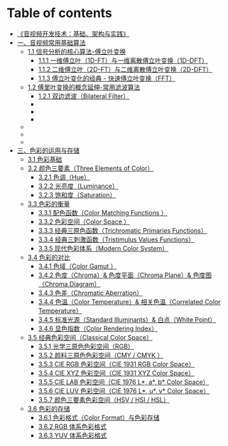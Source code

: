 # Table of contents

* [《音视频开发技术：基础、架构与实践》](README.md)
* [一、音视频常用基础算法](Chapter\_1/Language/cn/Apex\_1\_Introduce.md)
  * [1.1 信号分析的核心算法-傅立叶变换](Chapter\_1/Language/cn/Docs\_1\_1.md)
    * [1.1.1 一维傅立叶（1D-FT）与一维离散傅立叶变换（1D-DFT）](Chapter\_1/Language/cn/Docs\_1\_1\_1.md)
    * [1.1.2 二维傅立叶（2D-FT）与二维离散傅立叶变换（2D-DFT）](Chapter\_1/Language/cn/Docs\_1\_1\_2.md)
    * [1.1.3 傅立叶变化的经典 - 快速傅立叶变换（FFT）](apex\_1\_introduce/docs\_1\_1/1.1.3-fu-li-ye-bian-hua-de-jing-dian-kuai-su-fu-li-ye-bian-huan-fft.md)
  * [1.2 傅里叶变换的概念延伸-常用滤波算法](apex\_1\_introduce/1.2-fu-li-ye-bian-huan-de-gai-nian-yan-shen-chang-yong-lv-bo-suan-fa/README.md)
    * [1.2.1 双边滤波（Bilateral Filter）](README.md)
    *
    *
    *
  *
  *
  *
* [三、色彩的运用与存储](Chapter\_3/Language/cn/Apex\_3\_Introduce.md)
  * [3.1 色彩基础](Chapter\_3/Language/cn/Docs\_3\_1.md)
  * [3.2 颜色三要素（Three Elements of Color）](Chapter\_3/Language/cn/Docs\_3\_2.md)
    * [3.2.1 色调（Hue）](Chapter\_3/Language/cn/Docs\_3\_2\_1.md)
    * [3.2.2 光亮度（Luminance）](apex\_3\_introduce/docs\_3\_2/3.2.2-guang-liang-du-luminance.md)
    * [3.2.3 饱和度（Saturation）](apex\_3\_introduce/docs\_3\_2/3.2.3-bao-he-du-saturation.md)
  * [3.3 色彩的衡量](apex\_3\_introduce/3.3-se-cai-de-heng-liang/README.md)
    * [3.3.1 配色函数（Color Matching Functions ）](apex\_3\_introduce/3.3-se-cai-de-heng-liang/3.3.1-pei-se-han-shu-color-matching-functions.md)
    * [3.3.2 色彩空间（Color Space ）](apex\_3\_introduce/3.3-se-cai-de-heng-liang/3.3.2-se-cai-kong-jian-color-space.md)
    * [3.3.3 经典三原色函数（Trichromatic Primaries Functions）](apex\_3\_introduce/3.3-se-cai-de-heng-liang/3.3.3-jing-dian-san-yuan-se-han-shu-trichromatic-primaries-functions.md)
    * [3.3.4 经典三刺激函数（Tristimulus Values Functions）](apex\_3\_introduce/3.3-se-cai-de-heng-liang/3.3.4-jing-dian-san-ci-ji-han-shu-tristimulus-values-functions.md)
    * [3.3.5 现代色彩体系（Modern Color System）](apex\_3\_introduce/3.3-se-cai-de-heng-liang/3.3.5-xian-dai-se-cai-ti-xi-modern-color-system.md)
  * [3.4 色彩的对比](apex\_3\_introduce/3.4-se-cai-de-dui-bi/README.md)
    * [3.4.1 色域（Color Gamut ）](apex\_3\_introduce/3.4-se-cai-de-dui-bi/3.4.1-se-yu-color-gamut.md)
    * [3.4.2 色度（Chroma）& 色度平面（Chroma Plane）& 色度图（Chroma Diagram）](apex\_3\_introduce/3.4-se-cai-de-dui-bi/3.4.2-se-du-chroma-se-du-ping-mian-chroma-plane-se-du-tu-chroma-diagram.md)
    * [3.4.3 色差（Chromatic Aberration）](apex\_3\_introduce/3.4-se-cai-de-dui-bi/3.4.3-se-cha-chromatic-aberration.md)
    * [3.4.4 色温（Color Temperature）& 相关色温（Correlated Color Temperature）](apex\_3\_introduce/3.4-se-cai-de-dui-bi/3.4.4-se-wen-color-temperature-xiang-guan-se-wen-correlated-color-temperature.md)
    * [3.4.5 标准光源（Standard Illuminants）& 白点（White Point）](apex\_3\_introduce/3.4-se-cai-de-dui-bi/3.4.5-biao-zhun-guang-yuan-standard-illuminants-bai-dian-white-point.md)
    * [3.4.6 显色指数（Color Rendering Index）](apex\_3\_introduce/3.4-se-cai-de-dui-bi/3.4.6-xian-se-zhi-shu-color-rendering-index.md)
  * [3.5 经典色彩空间（Classical Color Space）](apex\_3\_introduce/3.5-jing-dian-se-cai-kong-jian-classical-color-space/README.md)
    * [3.5.1 光学三原色色彩空间（RGB）](apex\_3\_introduce/3.5-jing-dian-se-cai-kong-jian-classical-color-space/3.5.1-guang-xue-san-yuan-se-se-cai-kong-jian-rgb.md)
    * [3.5.2 颜料三原色色彩空间（CMY / CMYK ）](apex\_3\_introduce/3.5-jing-dian-se-cai-kong-jian-classical-color-space/3.5.2-yan-liao-san-yuan-se-se-cai-kong-jian-cmy-cmyk.md)
    * [3.5.3 CIE RGB 色彩空间（CIE 1931 RGB Color Space）](apex\_3\_introduce/3.5-jing-dian-se-cai-kong-jian-classical-color-space/3.5.3-cie-rgb-se-cai-kong-jian-cie-1931-rgb-color-space.md)
    * [3.5.4 CIE XYZ 色彩空间（CIE 1931 XYZ Color Space）](apex\_3\_introduce/3.5-jing-dian-se-cai-kong-jian-classical-color-space/3.5.4-cie-xyz-se-cai-kong-jian-cie-1931-xyz-color-space.md)
    * [3.5.5 CIE LAB 色彩空间（CIE 1976 L\*, a\*, b\* Color Space）](apex\_3\_introduce/3.5-jing-dian-se-cai-kong-jian-classical-color-space/3.5.5-cie-lab-se-cai-kong-jian-cie-1976labcolor-space.md)
    * [3.5.6 CIE LUV 色彩空间（CIE 1976 L\*, u\*, v\* Color Space）](apex\_3\_introduce/3.5-jing-dian-se-cai-kong-jian-classical-color-space/3.5.6-cie-luv-se-cai-kong-jian-cie-1976luvcolor-space.md)
    * [3.5.7 颜色三要素色彩空间（HSV / HSI / HSL）](apex\_3\_introduce/3.5-jing-dian-se-cai-kong-jian-classical-color-space/3.5.7-yan-se-san-yao-su-se-cai-kong-jian-hsv-hsi-hsl.md)
  * [3.6 色彩的存储](apex\_3\_introduce/3.6-se-cai-de-cun-chu/README.md)
    * [3.6.1 色彩格式（Color Format）与色彩存储](apex\_3\_introduce/3.6-se-cai-de-cun-chu/3.6.1-se-cai-ge-shi-color-format-yu-se-cai-cun-chu.md)
    * [3.6.2 RGB 体系色彩格式](apex\_3\_introduce/3.6-se-cai-de-cun-chu/3.6.2-rgb-ti-xi-se-cai-ge-shi.md)
    * [3.6.3 YUV 体系色彩格式](apex\_3\_introduce/3.6-se-cai-de-cun-chu/3.6.3-yuv-ti-xi-se-cai-ge-shi.md)
